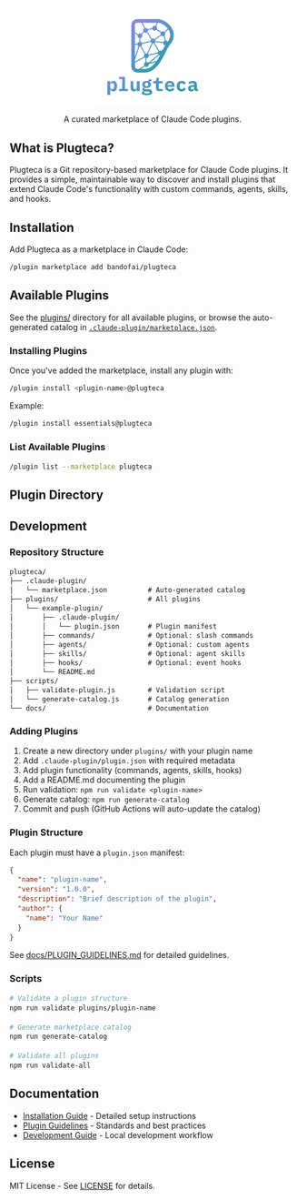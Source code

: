 <p align="center">
  <img src="docs/logo.png" alt="Plugteca Logo" width="200"/>
</p>

<p align="center">
A curated marketplace of Claude Code plugins.
</p>

## What is Plugteca?

Plugteca is a Git repository-based marketplace for Claude Code plugins. It provides a simple, maintainable way to discover and install plugins that extend Claude Code's functionality with custom commands, agents, skills, and hooks.

## Installation

Add Plugteca as a marketplace in Claude Code:

```bash
/plugin marketplace add bandofai/plugteca
```

## Available Plugins

See the [plugins/](./plugins) directory for all available plugins, or browse the auto-generated catalog in [`.claude-plugin/marketplace.json`](./.claude-plugin/marketplace.json).

### Installing Plugins

Once you've added the marketplace, install any plugin with:

```bash
/plugin install <plugin-name>@plugteca
```

Example:
```bash
/plugin install essentials@plugteca
```

### List Available Plugins

```bash
/plugin list --marketplace plugteca
```

## Plugin Directory

<!-- This section will be populated as plugins are added -->

## Development

### Repository Structure

```
plugteca/
├── .claude-plugin/
│   └── marketplace.json          # Auto-generated catalog
├── plugins/                      # All plugins
│   └── example-plugin/
│       ├── .claude-plugin/
│       │   └── plugin.json       # Plugin manifest
│       ├── commands/             # Optional: slash commands
│       ├── agents/               # Optional: custom agents
│       ├── skills/               # Optional: agent skills
│       ├── hooks/                # Optional: event hooks
│       └── README.md
├── scripts/
│   ├── validate-plugin.js        # Validation script
│   └── generate-catalog.js       # Catalog generation
└── docs/                         # Documentation
```

### Adding Plugins

1. Create a new directory under `plugins/` with your plugin name
2. Add `.claude-plugin/plugin.json` with required metadata
3. Add plugin functionality (commands, agents, skills, hooks)
4. Add a README.md documenting the plugin
5. Run validation: `npm run validate <plugin-name>`
6. Generate catalog: `npm run generate-catalog`
7. Commit and push (GitHub Actions will auto-update the catalog)

### Plugin Structure

Each plugin must have a `plugin.json` manifest:

```json
{
  "name": "plugin-name",
  "version": "1.0.0",
  "description": "Brief description of the plugin",
  "author": {
    "name": "Your Name"
  }
}
```

See [docs/PLUGIN_GUIDELINES.md](./docs/PLUGIN_GUIDELINES.md) for detailed guidelines.

### Scripts

```bash
# Validate a plugin structure
npm run validate plugins/plugin-name

# Generate marketplace catalog
npm run generate-catalog

# Validate all plugins
npm run validate-all
```

## Documentation

- [Installation Guide](./docs/INSTALLATION.md) - Detailed setup instructions
- [Plugin Guidelines](./docs/PLUGIN_GUIDELINES.md) - Standards and best practices
- [Development Guide](./docs/DEVELOPMENT.md) - Local development workflow

## License

MIT License - See [LICENSE](./LICENSE) for details.
